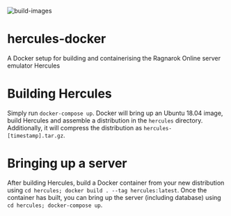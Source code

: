 ![build-images](https://github.com/fpiesche/hercules-docker/workflows/build-images/badge.svg)

# hercules-docker

A Docker setup for building and containerising the Ragnarok Online server emulator Hercules

# Building Hercules

Simply run `docker-compose up`. Docker will bring up an Ubuntu 18.04 image, build Hercules and assemble a distribution in the `hercules` directory. Additionally, it will compress the distribution as `hercules-[timestamp].tar.gz`.

# Bringing up a server

After building Hercules, build a Docker container from your new distribution using `cd hercules; docker build . --tag hercules:latest`. Once the container has built, you can bring up the server (including database) using `cd hercules; docker-compose up`.
